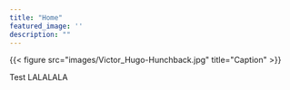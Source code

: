 ```yaml
---
title: "Home"
featured_image: ''
description: ""
---
```

{{< figure src="images/Victor_Hugo-Hunchback.jpg" title="Caption" >}}

Test
LALALALA